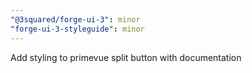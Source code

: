 ```yaml
---
"@3squared/forge-ui-3": minor
"forge-ui-3-styleguide": minor
---
```


Add styling to primevue split button with documentation
